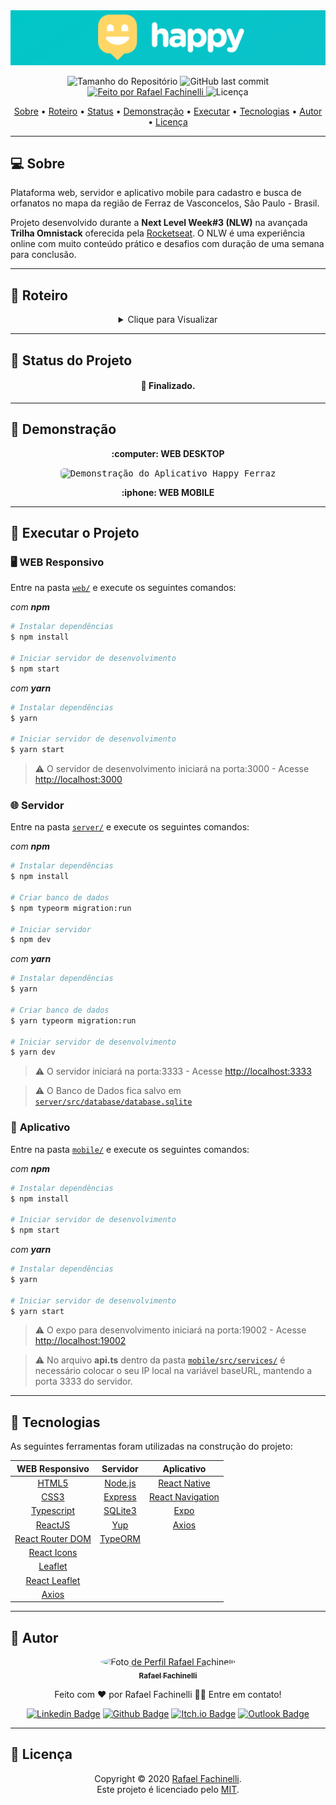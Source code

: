 <div align="center">

<img alt="Happy Ferraz" src="./.github/banner.png">

</div>

<p align="center"> 
  <img alt="Tamanho do Repositório" src="https://img.shields.io/github/repo-size/rafaelfachinelli/happy?style=for-the-badge&color=15D6D6">
  <img alt="GitHub last commit" src="https://img.shields.io/github/last-commit/rafaelfachinelli/happy?style=for-the-badge&color=15D6D6">
  <a href="https://github.com/rafaelfachinelli">
    <img alt="Feito por Rafael Fachinelli" src="https://img.shields.io/badge/feito%20por-Rafael Fachinelli-%15B6D6?style=for-the-badge&color=15D6D6">
  </a>
  <img alt="Licença" src="https://img.shields.io/github/license/rafaelfachinelli/happy?style=for-the-badge&color=15D6D6"/>
<p>

<p align="center">
 <a href="#computer-sobre">Sobre</a> •
 <a href="#memo-roteiro">Roteiro</a> •
 <a href="#triangular_ruler-status-do-projeto">Status</a> •
 <a href="#movie_camera-demonstração">Demonstração</a> •
 <a href="#dvd-executar-o-projeto">Executar</a> •
 <a href="#hammer-tecnologias">Tecnologias</a> •
 <a href="#boy-autor">Autor</a> •
 <a href="#page_facing_up-licença">Licença</a>
</p>

---
## :computer: Sobre

Plataforma web, servidor e aplicativo mobile para cadastro e busca de orfanatos no mapa da região de Ferraz de Vasconcelos, São Paulo - Brasil.

Projeto desenvolvido durante a **Next Level Week#3 (NLW)** na avançada **Trilha Omnistack** oferecida pela [Rocketseat](https://www.rocketseat.com.br).
O NLW é uma experiência online com muito conteúdo prático e desafios com duração de uma semana para conclusão.

---
## :memo: **Roteiro**

<div align="center">
<details>
<summary>Clique para Visualizar</summary>
	
<details>
<summary>WEB Responsivo</summary>

|      Estado      |     Tarefa    |
|      :---:       |      :---     |
|:heavy_check_mark:|Criar estrutura do projeto web com React|
|:heavy_check_mark:|Estruturar página inicial|
|:heavy_check_mark:|Estilizar página inicial|
|:heavy_check_mark:|Estruturar página de busca no mapa|
|:heavy_check_mark:|Estilizar página de busca no mapa|
|:heavy_check_mark:|Criar rotas no React|
|:heavy_check_mark:|Finalizar página de busca no mapa|
|:heavy_check_mark:|Criar navegação entre páginas|
|:heavy_check_mark:|Abstrair componentes|
|:heavy_check_mark:|Conectar plataforma web com servidor|
|:heavy_check_mark:|Listar orfanatos no mapa|
|:heavy_check_mark:|Apresentação dos detalhes do orfanato|
|:heavy_check_mark:|Criação de orfanato|

</details>

<details>
<summary>Servidor</summary>

|      Estado      |     Tarefa    |
|      :---:       |      :---     |
|:heavy_check_mark:|Criar estrutura do servidor com Node.js|
|:heavy_check_mark:|Organizando rotas e parâmetros|
|:heavy_check_mark:|Criando tabelas no banco de dados|
|:heavy_check_mark:|Cadastro de orfanatos implementado|
|:heavy_check_mark:|Configurando controller|
|:heavy_check_mark:|Listagem de orfanatos|
|:heavy_check_mark:|Upload de imagens|
|:heavy_check_mark:|Desenvolvendo views|
|:heavy_check_mark:|Tratamento de excessões|
|:heavy_check_mark:|Validação de dados|

</details>

<details>
<summary>Aplicativo</summary>
</details>

|      Estado      |     Tarefa    |
|      :---:       |      :---     |
|:heavy_check_mark:|Criar estrutura do aplicativo com Expo|
|:heavy_check_mark:|Organizar projeto|
|:heavy_check_mark:|Criar rotas|
|:heavy_check_mark:|Criar componentes|
|:heavy_check_mark:|Criar páginas e estilos|
|:heavy_check_mark:|Navegação de páginas|
|:heavy_check_mark:|Integração com maps|
|:heavy_check_mark:|Integração com o servidor Node|

</details>
</div>

---
## :triangular_ruler: **Status do Projeto**

<h4 align="center"> 
	👶 Finalizado.
</h4>

---
## :movie_camera: **Demonstração**

<p align="center"><b> :computer: WEB DESKTOP </b></p>

<p align="center">
  <kbd>
    <img width="450" style="border-radius: 5px" height="250" alt="Demonstração do Aplicativo Happy Ferraz" src="./.github/demo-desk-map.gif">
  </kbd> 
</p>

<p align="center"><b> :iphone: WEB MOBILE </b></p>

<div align="center">

</div>

---
## :dvd: **Executar o Projeto**

### :desktop_computer: **WEB Responsivo**

Entre na pasta [`web/`](web/) e execute os seguintes comandos:

_com **npm**_

```bash
# Instalar dependências
$ npm install

# Iniciar servidor de desenvolvimento
$ npm start
```

_com **yarn**_

```bash
# Instalar dependências
$ yarn

# Iniciar servidor de desenvolvimento
$ yarn start

```

> ⚠️ O servidor de desenvolvimento iniciará na porta:3000 - Acesse <http://localhost:3000>

### :globe_with_meridians: **Servidor**

Entre na pasta [`server/`](server/) e execute os seguintes comandos:

_com **npm**_

```bash
# Instalar dependências
$ npm install

# Criar banco de dados
$ npm typeorm migration:run

# Iniciar servidor
$ npm dev
```

_com **yarn**_

```bash
# Instalar dependências
$ yarn

# Criar banco de dados
$ yarn typeorm migration:run

# Iniciar servidor de desenvolvimento
$ yarn dev
```

> ⚠️ O servidor iniciará na porta:3333 - Acesse <http://localhost:3333>

> ⚠️ O Banco de Dados fica salvo em [`server/src/database/database.sqlite`](server/src/database/database.sqlite)

### :iphone: **Aplicativo**

Entre na pasta [`mobile/`](mobile/) e execute os seguintes comandos:

_com **npm**_

```bash
# Instalar dependências
$ npm install

# Iniciar servidor de desenvolvimento
$ npm start
```

_com **yarn**_

```bash
# Instalar dependências
$ yarn

# Iniciar servidor de desenvolvimento
$ yarn start

```

> ⚠️ O expo para desenvolvimento iniciará na porta:19002 - Acesse <http://localhost:19002>

> ⚠️ No arquivo **api.ts** dentro da pasta [`mobile/src/services/`](mobile/src/services/) é necessário colocar o seu IP local na variável baseURL, mantendo a porta 3333 do servidor.

---
## :hammer: **Tecnologias**

As seguintes ferramentas foram utilizadas na construção do projeto:

<div align="center">

|WEB Responsivo|Servidor|Aplicativo|
|:---:|:---:|:---:|
|[HTML5](https://developer.mozilla.org/pt-BR/docs/Web/HTML/HTML5)|[Node.js]()|[React Native](https://reactnative.dev)|
|[CSS3](https://developer.mozilla.org/pt-BR/docs/Archive/CSS3)|[Express]()|[React Navigation](https://reactnavigation.org)|
|[Typescript](https://www.typescriptlang.org)	|[SQLite3]()|[Expo](https://expo.io)|
|[ReactJS](https://pt-br.reactjs.org)|[Yup](https://github.com/jquense/yup)|[Axios](https://github.com/axios/axios)|
|[React Router DOM](https://reactrouter.com/web/guides/quick-start)|[TypeORM](https://typeorm.io)||
|[React Icons](https://react-icons.github.io/react-icons/)|||
|[Leaflet](https://leafletjs.com)|||
|[React Leaflet](https://react-leaflet.js.org)|||
|[Axios](https://github.com/axios/axios)|||

</div>

---
## :boy: **Autor**

<div align="center">

<a href="https://github.com/rafaelfachinelli">
 <img style="border-radius: 50%;" src="https://avatars3.githubusercontent.com/u/19878139?s=460&u=278a6f44f49af3c8edb13a811f7654dfe6e89341&v=4" width="100px;" alt="Foto de Perfil Rafael Fachinelli"/>
 <br />
 <sub><b>Rafael Fachinelli</b></sub></a>


Feito com ❤️ por Rafael Fachinelli 👋🏽 Entre em contato!

[![Linkedin Badge](https://img.shields.io/badge/-Rafael_Fachinelli-blue?style=flat-square&logo=Linkedin&logoColor=white&link=https://www.linkedin.com/in/rafaelfachinelli/)](https://www.linkedin.com/in/rafaelfachinelli/)
[![Github Badge](https://img.shields.io/badge/-rafaelfachinelli-000?style=flat-square&logo=Github&logoColor=white&link=https://github.com/rafaelfachinelli)](https://github.com/rafaelfachinelli)
[![Itch.io Badge](https://img.shields.io/badge/-rafaelfachinelli-FA5C5C?style=flat-square&logo=itch.io&logoColor=white&link=https://rafael-fachinelli.itch.io/)](https://rafael-fachinelli.itch.io/)
[![Outlook Badge](https://img.shields.io/badge/-rafael.fachinelli@fatec.sp.gov.br-0078d4?style=flat-square&logo=microsoft-outlook&logoColor=white&link=mailto:rafael.fachinelli@fatec.sp.gov.br)](mailto:rafael.fachinelli@fatec.sp.gov.br)

</div>

---
## :page_facing_up: **Licença**

<div align="center">

Copyright © 2020 [Rafael Fachinelli](https://github.com/rafaelfachinelli).<br />
Este projeto é licenciado pelo [MIT](./LICENSE).

</div>
